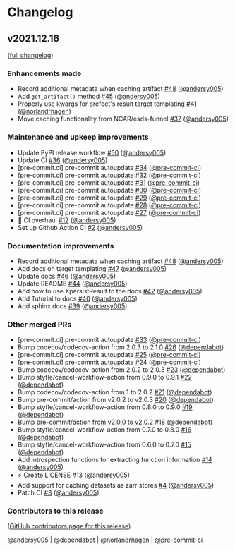 # Changelog

## v2021.12.16

([full changelog](https://github.com/NCAR/xpersist/compare/e3154e12df7c881623af24ff33b09ead5df5277c...348f3743dd5d79a84a861f0318a234a9e2ca2d35))

### Enhancements made

- Record additional metadata when caching artifact [#48](https://github.com/NCAR/xpersist/pull/48) ([@andersy005](https://github.com/andersy005))
- Add `get_artifact()` method [#45](https://github.com/NCAR/xpersist/pull/45) ([@andersy005](https://github.com/andersy005))
- Properly use kwargs for prefect's result target templating [#41](https://github.com/NCAR/xpersist/pull/41) ([@norlandrhagen](https://github.com/norlandrhagen))
- Move caching functionality from NCAR/esds-funnel [#37](https://github.com/NCAR/xpersist/pull/37) ([@andersy005](https://github.com/andersy005))

### Maintenance and upkeep improvements

- Update PyPI release workflow [#50](https://github.com/NCAR/xpersist/pull/50) ([@andersy005](https://github.com/andersy005))
- Update CI [#36](https://github.com/NCAR/xpersist/pull/36) ([@andersy005](https://github.com/andersy005))
- [pre-commit.ci] pre-commit autoupdate [#34](https://github.com/NCAR/xpersist/pull/34) ([@pre-commit-ci](https://github.com/pre-commit-ci))
- [pre-commit.ci] pre-commit autoupdate [#32](https://github.com/NCAR/xpersist/pull/32) ([@pre-commit-ci](https://github.com/pre-commit-ci))
- [pre-commit.ci] pre-commit autoupdate [#31](https://github.com/NCAR/xpersist/pull/31) ([@pre-commit-ci](https://github.com/pre-commit-ci))
- [pre-commit.ci] pre-commit autoupdate [#30](https://github.com/NCAR/xpersist/pull/30) ([@pre-commit-ci](https://github.com/pre-commit-ci))
- [pre-commit.ci] pre-commit autoupdate [#29](https://github.com/NCAR/xpersist/pull/29) ([@pre-commit-ci](https://github.com/pre-commit-ci))
- [pre-commit.ci] pre-commit autoupdate [#28](https://github.com/NCAR/xpersist/pull/28) ([@pre-commit-ci](https://github.com/pre-commit-ci))
- [pre-commit.ci] pre-commit autoupdate [#27](https://github.com/NCAR/xpersist/pull/27) ([@pre-commit-ci](https://github.com/pre-commit-ci))
- 💚 CI overhaul [#12](https://github.com/NCAR/xpersist/pull/12) ([@andersy005](https://github.com/andersy005))
- Set up Github Action CI [#2](https://github.com/NCAR/xpersist/pull/2) ([@andersy005](https://github.com/andersy005))

### Documentation improvements

- Record additional metadata when caching artifact [#48](https://github.com/NCAR/xpersist/pull/48) ([@andersy005](https://github.com/andersy005))
- Add docs on target templating [#47](https://github.com/NCAR/xpersist/pull/47) ([@andersy005](https://github.com/andersy005))
- Update docs [#46](https://github.com/NCAR/xpersist/pull/46) ([@andersy005](https://github.com/andersy005))
- Update README [#44](https://github.com/NCAR/xpersist/pull/44) ([@andersy005](https://github.com/andersy005))
- Add how to use XpersistResult to the docs [#42](https://github.com/NCAR/xpersist/pull/42) ([@andersy005](https://github.com/andersy005))
- Add Tutorial to docs [#40](https://github.com/NCAR/xpersist/pull/40) ([@andersy005](https://github.com/andersy005))
- Add sphinx docs [#39](https://github.com/NCAR/xpersist/pull/39) ([@andersy005](https://github.com/andersy005))

### Other merged PRs

- [pre-commit.ci] pre-commit autoupdate [#33](https://github.com/NCAR/xpersist/pull/33) ([@pre-commit-ci](https://github.com/pre-commit-ci))
- Bump codecov/codecov-action from 2.0.3 to 2.1.0 [#26](https://github.com/NCAR/xpersist/pull/26) ([@dependabot](https://github.com/dependabot))
- [pre-commit.ci] pre-commit autoupdate [#25](https://github.com/NCAR/xpersist/pull/25) ([@pre-commit-ci](https://github.com/pre-commit-ci))
- [pre-commit.ci] pre-commit autoupdate [#24](https://github.com/NCAR/xpersist/pull/24) ([@pre-commit-ci](https://github.com/pre-commit-ci))
- Bump codecov/codecov-action from 2.0.2 to 2.0.3 [#23](https://github.com/NCAR/xpersist/pull/23) ([@dependabot](https://github.com/dependabot))
- Bump styfle/cancel-workflow-action from 0.9.0 to 0.9.1 [#22](https://github.com/NCAR/xpersist/pull/22) ([@dependabot](https://github.com/dependabot))
- Bump codecov/codecov-action from 1 to 2.0.2 [#21](https://github.com/NCAR/xpersist/pull/21) ([@dependabot](https://github.com/dependabot))
- Bump pre-commit/action from v2.0.2 to v2.0.3 [#20](https://github.com/NCAR/xpersist/pull/20) ([@dependabot](https://github.com/dependabot))
- Bump styfle/cancel-workflow-action from 0.8.0 to 0.9.0 [#19](https://github.com/NCAR/xpersist/pull/19) ([@dependabot](https://github.com/dependabot))
- Bump pre-commit/action from v2.0.0 to v2.0.2 [#18](https://github.com/NCAR/xpersist/pull/18) ([@dependabot](https://github.com/dependabot))
- Bump styfle/cancel-workflow-action from 0.7.0 to 0.8.0 [#16](https://github.com/NCAR/xpersist/pull/16) ([@dependabot](https://github.com/dependabot))
- Bump styfle/cancel-workflow-action from 0.6.0 to 0.7.0 [#15](https://github.com/NCAR/xpersist/pull/15) ([@dependabot](https://github.com/dependabot))
- Add introspection functions for extracting function information [#14](https://github.com/NCAR/xpersist/pull/14) ([@andersy005](https://github.com/andersy005))
- ⚡ Create LICENSE [#13](https://github.com/NCAR/xpersist/pull/13) ([@andersy005](https://github.com/andersy005))
- Add support for caching datasets as zarr stores [#4](https://github.com/NCAR/xpersist/pull/4) ([@andersy005](https://github.com/andersy005))
- Patch CI [#3](https://github.com/NCAR/xpersist/pull/3) ([@andersy005](https://github.com/andersy005))

### Contributors to this release

([GitHub contributors page for this release](https://github.com/NCAR/xpersist/graphs/contributors?from=2019-11-01&to=2021-12-16&type=c))

[@andersy005](https://github.com/search?q=repo%3ANCAR%2Fxpersist+involves%3Aandersy005+updated%3A2019-11-01..2021-12-16&type=Issues) | [@dependabot](https://github.com/search?q=repo%3ANCAR%2Fxpersist+involves%3Adependabot+updated%3A2019-11-01..2021-12-16&type=Issues) | [@norlandrhagen](https://github.com/search?q=repo%3ANCAR%2Fxpersist+involves%3Anorlandrhagen+updated%3A2019-11-01..2021-12-16&type=Issues) | [@pre-commit-ci](https://github.com/search?q=repo%3ANCAR%2Fxpersist+involves%3Apre-commit-ci+updated%3A2019-11-01..2021-12-16&type=Issues)
